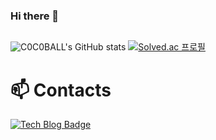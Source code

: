 ### Hi there 👋

<!--
**C0C0BALL/C0C0BALL** is a ✨ _special_ ✨ repository because its `README.md` (this file) appears on your GitHub profile.

Here are some ideas to get you started:

- 🔭 I’m currently working on ...
- 🌱 I’m currently learning ...
- 👯 I’m looking to collaborate on ...
- 🤔 I’m looking for help with ...
- 💬 Ask me about ...
- 📫 How to reach me: ...
- 😄 Pronouns: ...
- ⚡ Fun fact: ...
-->
##
![C0C0BALL's GitHub stats](https://github-readme-stats.vercel.app/api?username=C0C0BALL&show_icons=true&theme=radical)
[![Solved.ac 프로필](http://mazassumnida.wtf/api/generate_badge?boj=sdkup1317)](https://solved.ac/sdkup1317)


# 📫 Contacts
[![Tech Blog Badge](https://img.shields.io/badge/-Tech%20Blog-black?logo=github&link=https://coco-ball.tistory.com)](https://coco-ball.tistory.com)

